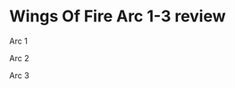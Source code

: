 <!DOCTYPE html>
<html>
  <head>
    <link rel="stylesheet" href="style.css">
  </head> 
  <body> 
    <h1 class="h1">Wings Of Fire Arc 1-3 review</h1>
    <p class="links"> Arc 1 </p>
    <p class="links"> Arc 2 </p>
    <p class="links"> Arc 3 </p>
  </body>
</html>
